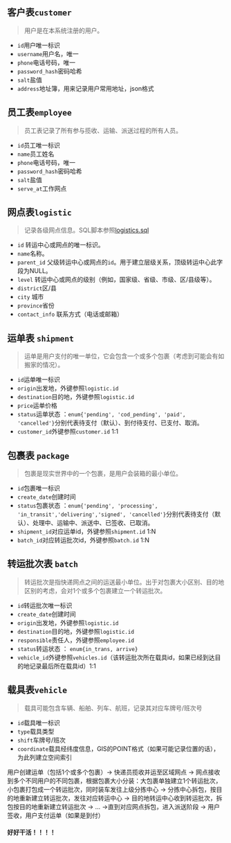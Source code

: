 ## 客户表`customer`

> 用户是在本系统注册的用户。

* `id`用户唯一标识
* `username`用户名，唯一
* `phone`电话号码，唯一
* `password_hash`密码哈希
* `salt`盐值
* `address`地址簿，用来记录用户常用地址，json格式

## 员工表`employee`

> 员工表记录了所有参与揽收、运输、派送过程的所有人员。

* `id`员工唯一标识
* `name`员工姓名
* `phone`电话号码，唯一
* `password_hash`密码哈希
* `salt`盐值
* `serve_at`工作网点

## 网点表`logistic`

> 记录各级网点信息。SQL脚本参照[logistics.sql](./logistics.sql)

- `id`  转运中心或网点的唯一标识。
- `name`名称。
- `parent_id` 父级转运中心或网点的`id`。用于建立层级关系，顶级转运中心此字段为NULL。
- `level` 转运中心或网点的级别（例如，国家级、省级、市级、区/县级等）。
- `district`区/县
- `city` 城市
- `province`省份
- `contact_info` 联系方式（电话或邮箱）

## 运单表 `shipment`

> 运单是用户支付的唯一单位，它会包含一个或多个包裹（考虑到可能会有如搬家的情况）。

* `id`运单唯一标识
* `origin`出发地，外键参照`logistic.id`
* `destination`目的地，外键参照`logistic.id`
* `price`运单价格
* `status`运单状态 ：`enum{'pending', 'cod_pending', 'paid', 'cancelled'}`分别代表待支付（默认）、到付待支付、已支付、取消。
* `customer_id`外键参照`customer.id` 1:1

## 包裹表 `package`

> 包裹是现实世界中的一个包裹，是用户会装箱的最小单位。

* `id`包裹唯一标识
* `create_date`创建时间
* `status`包裹状态 ：`enum{'pending', 'processing', 'in_transit','delivering','signed', 'cancelled'}`分别代表待支付（默认）、处理中、运输中、派送中、已签收、已取消。
* `shipment_id`对应运单id，外键参照`shipment.id` 1:N
* `batch_id`对应转运批次id，外键参照`batch.id` 1:N

## 转运批次表 `batch`

> 转运批次是指快递网点之间的运送最小单位。出于对包裹大小区别、目的地区别的考虑，会对1个或多个包裹建立一个转运批次。

* `id`转运批次唯一标识
* `create_date`创建时间
* `origin`出发地，外键参照`logistic.id`
* `destination`目的地，外键参照`logistic.id`
* `responsible`责任人，外键参照`employee.id`
* `status`转运状态 ： `enum{in_trans, arrive}`
* `vehicle_id`外键参照`vehicles.id`（该转运批次所在载具id，如果已经到达目的地记录最后所在载具id）1:1

## 载具表`vehicle`

> 载具可能包含车辆、船舶、列车、航班，记录其对应车牌号/班次号

* `id`载具唯一标识
* `type`载具类型
* `shift`车牌号/班次
* `coordinate`载具经纬度信息，GIS的POINT格式（如果可能记录位置的话），为此列建立空间索引

用户创建运单（包括1个或多个包裹）-> 快递员揽收并运至区域网点 -> 网点接收到多个不同用户的不同包裹，根据包裹大小分装：大包裹单独建立1个转运批次，小包裹打包成一个转运批次，同时装车发往上级分拣中心 -> 分拣中心拆包，按目的地重新建立转运批次，发往对应转运中心 -> 目的地转运中心收到转运批次，拆包按目的地重新建立转运批次 -> ... ->直到对应网点拆包，进入派送阶段 -> 用户签收，用户支付运单（如果是到付）


#### 好好干活！！！！